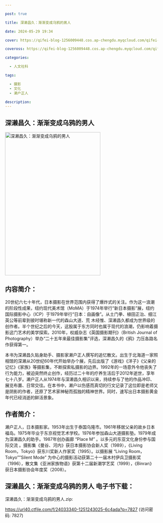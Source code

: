 ```yaml
---

post: true

title: 深濑昌久：渐渐变成乌鸦的男人

date: 2024-05-29 19:34

cover: https://qifei-blog-1256009448.cos.ap-chengdu.myqcloud.com/qifei-blog/6506fe1a661c6c8e546274b5.jpg

coveross: https://qifei-blog-1256009448.cos.ap-chengdu.myqcloud.com/qifei-blog/6506fe1a661c6c8e546274b5.jpg

categories:

  - 人文社科

tags:

  - 摄影
  - 文化
  - 濑户正人

description:
---
```


## 深濑昌久：渐渐变成乌鸦的男人
<img alt="深濑昌久：渐渐变成乌鸦的男人 " class="aligncenter loaded" data-was-processed="true" decoding="async" fetchpriority="high" height="471" src="https://qifei-blog-1256009448.cos.ap-chengdu.myqcloud.com/qifei-blog/6506fe1a661c6c8e546274b5.jpg " style="cursor: zoom-in;" width="314"/>

## 内容简介：

20世纪六七十年代，日本摄影在世界范围内获得了爆炸式的关注。作为这一浪潮的阶段性成果，纽约现代美术馆（MoMA）于1974年举行“新日本摄影”展，纽约国际摄影中心（ICP）于1979年举行“日本：自画像”。从土门拳、植田正治、细江英公等前辈到彼时堪称新一代的森山大道、荒 木经惟、深濑昌久都成为世界级的创作者。半个世纪之后的今天，这股属于东方同时也属于现代的浪潮，仍影响着摄影这门艺术的美学探索。2010年，权威杂志《英国摄影期刊》（British Journal of Photography）举办“二十五年来最佳摄影集”评选，深濑昌久的《鸦》力压各路名作获得第一。

本书为深濑昌久贴身助手、摄影家濑户正人撰写的追忆散文。出生于北海道一家照相馆的深濑从20世纪60年代开始举办个展，先后出版了《游戏》《洋子》《父亲的记忆》《家族》等摄影集，不断探索私摄影的边界。1992年的一场意外令他丧失了行为能力，被迫突然终止创作，经历过二十年的疗养生活后于2012年逝世，享年七十八岁。濑户正人从1974年与深濑昌久相识以来，持续参与了他的作品冲印、展览布置、日常交往。在本书中，濑户以伤感而真切的行文记录了这位即是老师又是阴影的作者，还原了艺术家神秘而孤独的精神世界。同时，速写出日本摄影黄金年代已经消逝的鲜活景象。

## 作者简介：

濑户正人，日本摄影家。1953年出生于泰国乌隆市。1961年移居父亲的故乡日本福岛。1975年毕业于东京视觉艺术学校。1976年参加森山大道摄影塾。1979年成为深濑昌久的助手。1987年创办画廊 “Place M” 。以多元的东亚文化身份参与国际交流 。摄影集《曼谷、河内》获日本摄影协会新人奖（1989），《Living Room，Tokyo》获东川奖新人作家奖（1995）。以摄影展 “Living Room，Tokyo””Silent Mode” 为中心的摄影活动获第二十一届木村伊兵卫摄影奖（1996），散文集《亚洲家族物语》获第十二届新潮学艺奖（1999），《Binran》获日本摄影协会年度奖（2008）。

## 深濑昌久：渐渐变成乌鸦的男人 电子书下载：

深濑昌久：渐渐变成乌鸦的男人.zip: 

https://url40.ctfile.com/f/24033340-1251243025-6c4ada?p=7827 (访问密码: 7827)
